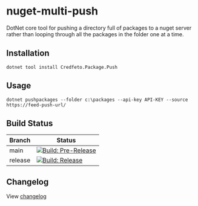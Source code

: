 # nuget-multi-push

DotNet core tool for pushing a directory full of packages to a nuget server rather than looping through all the packages
in the folder one at a time.

## Installation

``dotnet tool install Credfeto.Package.Push``

## Usage

``dotnet pushpackages --folder c:\packages --api-key API-KEY --source https://feed-push-url/``

## Build Status

| Branch  | Status                                                                                                                                                                                                                                                |
|---------|-------------------------------------------------------------------------------------------------------------------------------------------------------------------------------------------------------------------------------------------------------|
| main    | [![Build: Pre-Release](https://github.com/credfeto/nuget-multi-push/actions/workflows/build-and-publish-pre-release.yml/badge.svg)](https://github.com/credfeto/nuget-multi-push/actions/workflows/build-and-publish-pre-release.yml) |
| release | [![Build: Release](https://github.com/credfeto/nuget-multi-push/actions/workflows/build-and-publish-release.yml/badge.svg)](https://github.com/credfeto/nuget-multi-push/actions/workflows/build-and-publish-release.yml)             |

## Changelog

View [changelog](CHANGELOG.md)
